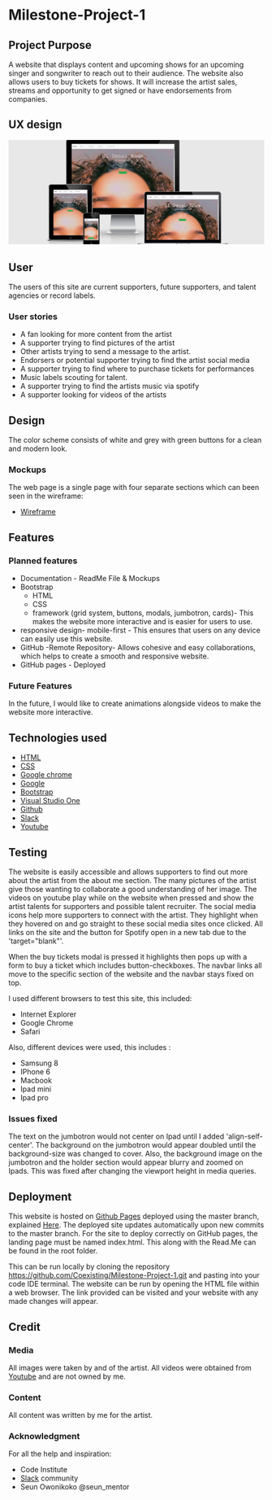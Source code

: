 # Milestone-Project-1
## Project Purpose
A website that displays content and upcoming shows for an upcoming singer and songwriter to reach out to their audience. The website also allows users to buy tickets for shows. It will increase the artist sales, streams and opportunity to get signed or have endorsements from companies.

## UX design
![Image of demo](Documentation/responsive.png)

## User
The users of this site are current supporters, future supporters, and talent agencies or record labels.

### User stories
* A fan looking for more content from the artist
* A supporter trying to find pictures of the artist
* Other artists trying to send a message to the artist.
* Endorsers or potential supporter trying to find the artist social media
* A supporter trying to find where to purchase tickets for performances
* Music labels scouting for talent.
* A supporter trying to find the artists music via spotify
* A supporter looking for videos of the artists 


## Design
The color scheme consists of white and grey with green buttons for a clean and modern look.

### Mockups
The web page is a single page with four separate sections which can been seen in the wireframe:

* [Wireframe](https://www.figma.com/file/K0h1YMwVfOuaEDlAAfSLjz/EDR-project-wireframe?node-id=0%3A1)

## Features

### Planned features 


* Documentation - ReadMe File & Mockups
* Bootstrap
  * HTML
  * CSS 
  * framework (grid system, buttons, modals, jumbotron, cards)- This makes the website more interactive and is easier for users to use. 
* responsive design- mobile-first - This ensures that users on any device can easily use this website.
* GitHub -Remote Repository- Allows cohesive and easy collaborations, which helps to create a smooth and responsive website.
* GitHub pages - Deployed

### Future Features 
In the future, I would like to create animations alongside videos to make the website more interactive.

## Technologies used
* [HTML](https://developer.mozilla.org/en-US/docs/Web/HTML#:~:targetText=HTML%20(HyperText%20Markup%20Language)%20is,functionality%2Fbehavior%20(JavaScript).)
* [CSS](https://developer.mozilla.org/en-US/docs/Web/CSS#:~:targetText=Cascading%20Style%20Sheets%20(CSS)%20is,speech%2C%20or%20on%20other%20media.)
* [Google chrome](https://www.google.com/chrome/)
* [Google](https://www.google.com/)
* [Bootstrap](https://getbootstrap.com/)
* [Visual Studio One](https://code.visualstudio.com/)
* [Github](https://github.com/)
* [Slack](https://slack.com/intl/en-gb/)
* [Youtube](https://www.youtube.com/)


## Testing

The website is easily accessible and allows supporters to find out more about the artist from the about me section. The many pictures of the artist give those wanting to collaborate a good understanding of her image. The videos on youtube play while on the website when pressed and show the artist talents for supporters and possible talent recruiter. The social media icons help more supporters to connect with the artist. They highlight when they hovered on and go straight to these social media sites once clicked. All links on the site and the button for Spotify open in a new tab due to the 'target="blank"'.

When the buy tickets modal is pressed it highlights then pops up with a form to buy a ticket which includes button-checkboxes. The navbar links all move to the specific section of the website and the navbar stays fixed on top. 

I used different browsers to test this site, this included:
* Internet Explorer
* Google Chrome 
* Safari

Also, different devices were used, this includes :

* Samsung 8
* IPhone 6
* Macbook 
* Ipad mini
* Ipad pro
### Issues fixed
The text on the jumbotron would not center on Ipad until I added 'align-self-center'. The background on the jumbotron would appear doubled until the background-size was changed to cover. Also, the background image on the jumbotron and the holder section would appear blurry and zoomed on Ipads. This was fixed after changing the viewport height in media queries.

## Deployment
This website is hosted on [Github Pages](https://coexisting.github.io/Milestone-Project-1/) deployed using the master branch, explained [Here](https://help.github.com/en/github/getting-started-with-github/create-a-repo). The deployed site updates automatically upon new commits to the master branch. For the site to deploy correctly on GitHub pages, the landing page must be named index.html. This along with the Read.Me can be found in the root folder.

This can be run locally by cloning the repository https://github.com/Coexisting/Milestone-Project-1.git and pasting into your code IDE terminal. The website can be run by opening the HTML file within a web browser. The link provided can be visited and your website with any made changes will appear.


## Credit
### Media
All images were taken by and of the artist. All videos were obtained from [Youtube](https://www.youtube.com/) and are not owned by me.
### Content
All content was written by me for the artist.

### Acknowledgment
For all the help and inspiration:
* Code Institute
* [Slack](https://slack.com/intl/en-gb/) community
* Seun Owonikoko @seun_mentor 
